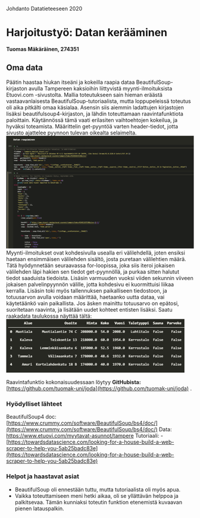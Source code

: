 ﻿Johdanto Datatieteeseen 2020
# Harjoitustyö: Datan kerääminen
**Tuomas Mäkäräinen, 274351**
## Oma data
Päätin haastaa hiukan itseäni ja kokeilla raapia dataa BeautifulSoup-kirjaston avulla  Tampereen kaksioihin liittyvistä myynti-ilmoituksista Etuovi.com -sivustolta. Mallia toteutukseen sain hieman eräästä vastaavanlaisesta BeautifulSoup-tutoriaalista, mutta loppupeleissä toteutus oli aika pitkälti omaa käsialaa.
Asensin siis aiemmin ladattujen kirjastojen lisäksi beautifulsoup4-kirjaston, ja lähdin toteuttamaan raavintafunktiota paloittain. Käytännössä tämä vaati erilasiten vaihtoehtojen kokeilua, ja hyväksi toteamista. Määrittelin get-pyyntöä varten header-tiedot, jotta sivusto ajattelee pyynnon tulevan oikealta selaimelta.
![Osa raapimistoiminnallisuudesta](https://github.com/tuomak-uni/joda/blob/master/kuvat/scrape.png?raw=true)
Myynti-ilmoitukset ovat kohdesivulla usealla eri välilehdellä, joten ensiksi haetaan ensimmäisen välilehden sisältö, josta puretaan välilehtien määrä. Tätä hyödynnetään seuraavassa for-loopissa, joka siis iteroi jokaisen välilehden läpi hakien sen tiedot get-pyynnöllä, ja purkaa sitten halutut tiedot saaduista tiedoista. Lisäsin varmuuden vuoksi viiden sekunnin viiveen jokaisen palvelinpyynnön välille, jotta kohdesivu ei kuormittuisi liikaa kerralla. Lisäsin toki myös tallennuksen paikalliseen tiedostoon, ja totuusarvon avulla voidaan määrittää, haetaanko uutta dataa, vai käytetäänkö vain paikallista. Jos äsken mainittu totuusarvo on epätosi, suoritetaan raavinta, ja lisätään uudet kohteet entisten lisäksi.
Saatu raakadata taulukossa näyttää tältä:
![# raw_df_head](https://raw.githubusercontent.com/tuomak-uni/joda/1038e24a4999d8ea421be696209e5d4cae43b3c5/kuvat/raw_df_head.png)

Raavintafunktio kokonaisuudessaan löytyy <B>GitHubista:</B> [https://github.com/tuomak-uni/joda](https://github.com/tuomak-uni/joda)  .

### Hyödylliset lähteet
BeautifulSoup4 doc: [https://www.crummy.com/software/BeautifulSoup/bs4/doc/](https://www.crummy.com/software/BeautifulSoup/bs4/doc/)
Data: https://www.etuovi.com/myytavat-asunnot/tampere
Tutoriaali: -   [https://towardsdatascience.com/looking-for-a-house-build-a-web-scraper-to-help-you-5ab25badc83e](https://towardsdatascience.com/looking-for-a-house-build-a-web-scraper-to-help-you-5ab25badc83e)
### Helpot ja haastavat asiat
* BeautifulSoup oli ennestään tuttu, mutta tutoriaalista oli myös apua.
* Vaikka toteuttamiseen meni hetki aikaa, oli se yllättävän helppoa ja palkitsevaa. Tämän kunniaksi toteutin funktion etenemistä kuvaavan pienen latauspalkin.
